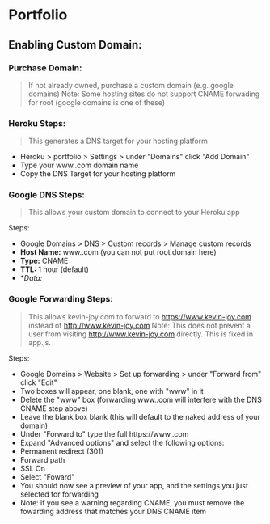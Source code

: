 # Portfolio

## Enabling Custom Domain:

### Purchase Domain:
> If not already owned, purchase a custom domain (e.g. google domains)
> Note: Some hosting sites do not support CNAME forwading for root (google domains is one of these)

### Heroku Steps:
> This generates a DNS target for your hosting platform

- Heroku > portfolio > Settings > under "Domains" click "Add Domain"
 - Type your www.<custom domain>.com domain name
 - Copy the DNS Target for your hosting platform

### Google DNS Steps:
> This allows your custom domain to connect to your Heroku app

Steps:
- Google Domains > DNS > Custom records > Manage custom records
 - **Host Name:** www.<custom domain>.com (you can not put root domain here)
 - **Type:** CNAME
 - **TTL:** 1 hour (default)
 - **Data:* <DNS target copied from Heroku>
  
### Google Forwarding Steps:
> This allows kevin-joy.com to forward to https://www.kevin-joy.com instead of http://www.kevin-joy.com
Note: This does not prevent a user from visiting http://www.kevin-joy.com directly. This is fixed in app.js.
 
Steps:
- Google Domains > Website > Set up forwarding > under "Forward from" click "Edit"
- Two boxes will appear, one blank, one with "www" in it
 - Delete the "www" box (forwarding www.<custom domain>.com will interfere with the DNS CNAME step above)
 - Leave the blank box blank (this will default to the naked address of your domain)
- Under "Forward to" type the full https://www.<custom domain>.com
- Expand "Advanced options" and select the following options:
 - Permanent redirect (301)
 - Forward path
 - SSL On
 - Select "Foward"
 - You should now see a preview of your app, and the settings you just selected for forwarding
 - Note: if you see a warning regarding CNAME, you must remove the fowarding address that matches your DNS CNAME item
  
 



   

